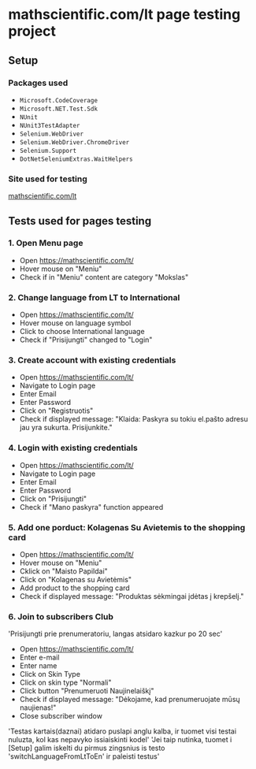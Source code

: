 ﻿# mathscientific.com/lt page testing project

## Setup
### Packages used

- `Microsoft.CodeCoverage`
- `Microsoft.NET.Test.Sdk`
- `NUnit`
- `NUnit3TestAdapter`
- `Selenium.WebDriver`
- `Selenium.WebDriver.ChromeDriver`
- `Selenium.Support`
- `DotNetSeleniumExtras.WaitHelpers`

### Site used for testing
[mathscientific.com/lt](https://mathscientific.com/lt/)

## Tests used for pages testing

### 1. Open Menu page
- Open https://mathscientific.com/lt/
- Hover mouse on "Meniu"
- Check if in "Meniu" content are category "Mokslas"

### 2. Change language from LT to International
- Open https://mathscientific.com/lt/
- Hover mouse on language symbol
- Click to choose International language
- Check if "Prisijungti" changed to "Login"

### 3. Create account with existing credentials 
- Open https://mathscientific.com/lt/
- Navigate to Login page
- Enter Email
- Enter Password
- Click on "Registruotis"
- Check if displayed message: "Klaida: Paskyra su tokiu el.pašto adresu jau yra sukurta. Prisijunkite."

### 4. Login with existing credentials 
- Open https://mathscientific.com/lt/
- Navigate to Login page
- Enter Email
- Enter Password
- Click on "Prisijungti"
- Check if "Mano paskyra" function appeared

### 5. Add one porduct: Kolagenas Su Avietemis to the shopping card
- Open https://mathscientific.com/lt/
- Hover mouse on "Meniu"
- Cklick on "Maisto Papildai"
- Click on "Kolagenas su Avietėmis"
- Add product to the shopping card
- Check if displayed message: "Produktas sėkmingai įdėtas į krepšelį."

### 6. Join to subscribers Club
'Prisijungti prie prenumeratoriu, langas atsidaro kazkur po 20 sec'
- Open https://mathscientific.com/lt/
- Enter e-mail
- Enter name
- Click on Skin Type
- Click on skin type "Normali"
- Click button "Prenumeruoti Naujinelaiškį"
- Check if displayed message: "Dėkojame, kad prenumeruojate mūsų naujienas!"
- Close subscriber window

'Testas kartais(daznai) atidaro puslapi anglu kalba, ir tuomet visi testai nuluzta, kol kas nepavyko issiaiskinti kodel'
'Jei taip nutinka, tuomet i [Setup] galim iskelti du pirmus zingsnius is testo 'switchLanguageFromLtToEn' ir paleisti testus'